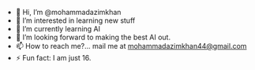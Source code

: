 - 👋 Hi, I’m @mohammadazimkhan
- 👀 I’m interested in learning new stuff
- 🌱 I’m currently learning AI
- 💞️ I’m looking forward to making the best AI out.
- 📫 How to reach me?... mail me at mohammadazimkhan44@gmail.com
- ⚡ Fun fact: I am just 16.

<!---
mohammadazimkhan/mohammadazimkhan is a ✨ special ✨ repository because its `README.md` (this file) appears on your GitHub profile.
You can click the Preview link to take a look at your changes.
--->
